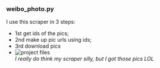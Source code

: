 ### weibo_photo.py
I use this scraper in 3 steps:   
 - 1st get ids of the pics;   
 - 2nd make up pic urls using ids;
 - 3rd download pics
 - ![project files](http://obfoga5ye.bkt.clouddn.com/16-9-3/62408785.jpg)  
*I really do think my scraper silly, but I got those pics LOL*
